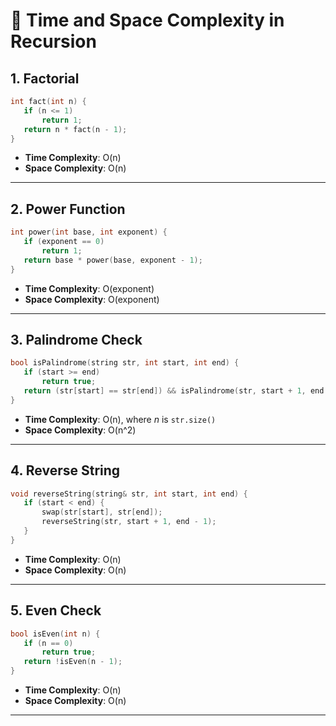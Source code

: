 

# 🧠 Time and Space Complexity in Recursion


## 1. Factorial

```cpp
int fact(int n) {
   if (n <= 1)
       return 1;
   return n * fact(n - 1);
}
```

- **Time Complexity**: O(n)
- **Space Complexity**: O(n)

---

## 2. Power Function

```cpp
int power(int base, int exponent) {
   if (exponent == 0)
       return 1;
   return base * power(base, exponent - 1);
}
```

- **Time Complexity**: O(exponent)
- **Space Complexity**: O(exponent)

---

## 3. Palindrome Check

```cpp
bool isPalindrome(string str, int start, int end) {
   if (start >= end)
       return true;
   return (str[start] == str[end]) && isPalindrome(str, start + 1, end - 1);
}
```

- **Time Complexity**: O(n), where *n* is `str.size()`
- **Space Complexity**: O(n^2)

---

## 4. Reverse String

```cpp
void reverseString(string& str, int start, int end) {
   if (start < end) {
       swap(str[start], str[end]);
       reverseString(str, start + 1, end - 1);
   }
}
```

- **Time Complexity**: O(n)
- **Space Complexity**: O(n)

---

## 5. Even Check

```cpp
bool isEven(int n) {
   if (n == 0)
       return true;
   return !isEven(n - 1);
}
```

- **Time Complexity**: O(n)
- **Space Complexity**: O(n)

---

